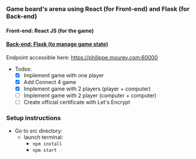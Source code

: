 ### Game board's arena using React (for Front-end) and Flask (for Back-end)

#### Front-end: React JS (for the game)
#### [Back-end: Flask (to manage game state)](https://github.com/pmourey/tic-tac-toe-backend)

Endpoint accessible here: https://philippe.mourey.com:60000

- Todos:
  - [x] Implement game with one player
  - [x] Add Connect 4 game
  - [x] Implement game with 2 players (player + computer)
  - [ ] Implement game with 2 player (computer + computer)
  - [ ] Create official certificate with Let's Encrypt

### Setup instructions
- Go to src directory:
  - launch terminal:
    - `npm install`
    - `npm start`
